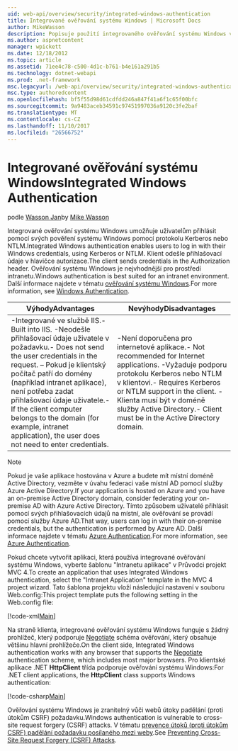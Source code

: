 ```yaml
---
uid: web-api/overview/security/integrated-windows-authentication
title: Integrované ověřování systému Windows | Microsoft Docs
author: MikeWasson
description: Popisuje použití integrovaného ověřování systému Windows v rozhraní ASP.NET Web API.
ms.author: aspnetcontent
manager: wpickett
ms.date: 12/18/2012
ms.topic: article
ms.assetid: 71ee4c78-c500-4d1c-b761-b4e161a291b5
ms.technology: dotnet-webapi
ms.prod: .net-framework
msc.legacyurl: /web-api/overview/security/integrated-windows-authentication
msc.type: authoredcontent
ms.openlocfilehash: bf5f55d98d61cdfdd246a847f41a6f1c65f00bfc
ms.sourcegitcommit: 9a9483aceb34591c97451997036a9120c3fe2baf
ms.translationtype: MT
ms.contentlocale: cs-CZ
ms.lasthandoff: 11/10/2017
ms.locfileid: "26566752"
---
```

<a name="integrated-windows-authentication"></a><span data-ttu-id="6ac87-103">Integrované ověřování systému Windows</span><span class="sxs-lookup"><span data-stu-id="6ac87-103">Integrated Windows Authentication</span></span>
====================
<span data-ttu-id="6ac87-104">podle [Wasson Jan](https://github.com/MikeWasson)</span><span class="sxs-lookup"><span data-stu-id="6ac87-104">by [Mike Wasson](https://github.com/MikeWasson)</span></span>

<span data-ttu-id="6ac87-105">Integrované ověřování systému Windows umožňuje uživatelům přihlásit pomocí svých pověření systému Windows pomocí protokolu Kerberos nebo NTLM.</span><span class="sxs-lookup"><span data-stu-id="6ac87-105">Integrated Windows authentication enables users to log in with their Windows credentials, using Kerberos or NTLM.</span></span> <span data-ttu-id="6ac87-106">Klient odešle přihlašovací údaje v hlavičce autorizace.</span><span class="sxs-lookup"><span data-stu-id="6ac87-106">The client sends credentials in the Authorization header.</span></span> <span data-ttu-id="6ac87-107">Ověřování systému Windows je nejvhodnější pro prostředí intranetu.</span><span class="sxs-lookup"><span data-stu-id="6ac87-107">Windows authentication is best suited for an intranet environment.</span></span> <span data-ttu-id="6ac87-108">Další informace najdete v tématu [ověřování systému Windows](https://www.iis.net/configreference/system.webserver/security/authentication/windowsauthentication).</span><span class="sxs-lookup"><span data-stu-id="6ac87-108">For more information, see [Windows Authentication](https://www.iis.net/configreference/system.webserver/security/authentication/windowsauthentication).</span></span>

| <span data-ttu-id="6ac87-109">Výhody</span><span class="sxs-lookup"><span data-stu-id="6ac87-109">Advantages</span></span> | <span data-ttu-id="6ac87-110">Nevýhody</span><span class="sxs-lookup"><span data-stu-id="6ac87-110">Disadvantages</span></span> |
| --- | --- |
| <span data-ttu-id="6ac87-111">-Integrované ve službě IIS.</span><span class="sxs-lookup"><span data-stu-id="6ac87-111">- Built into IIS.</span></span> <span data-ttu-id="6ac87-112">-Neodešle přihlašovací údaje uživatele v požadavku.</span><span class="sxs-lookup"><span data-stu-id="6ac87-112">- Does not send the user credentials in the request.</span></span> <span data-ttu-id="6ac87-113">– Pokud je klientský počítač patří do domény (například intranet aplikace), není potřeba zadat přihlašovací údaje uživatele.</span><span class="sxs-lookup"><span data-stu-id="6ac87-113">- If the client computer belongs to the domain (for example, intranet application), the user does not need to enter credentials.</span></span> | <span data-ttu-id="6ac87-114">-Není doporučena pro internetové aplikace.</span><span class="sxs-lookup"><span data-stu-id="6ac87-114">- Not recommended for Internet applications.</span></span> <span data-ttu-id="6ac87-115">-Vyžaduje podporu protokolu Kerberos nebo NTLM v klientovi.</span><span class="sxs-lookup"><span data-stu-id="6ac87-115">- Requires Kerberos or NTLM support in the client.</span></span> <span data-ttu-id="6ac87-116">-Klienta musí být v doméně služby Active Directory.</span><span class="sxs-lookup"><span data-stu-id="6ac87-116">- Client must be in the Active Directory domain.</span></span> |

> [!NOTE]
> <span data-ttu-id="6ac87-117">Pokud je vaše aplikace hostována v Azure a budete mít místní doméně Active Directory, vezměte v úvahu federaci vaše místní AD pomocí služby Azure Active Directory.</span><span class="sxs-lookup"><span data-stu-id="6ac87-117">If your application is hosted on Azure and you have an on-premise Active Directory domain, consider federating your on-premise AD with Azure Active Directory.</span></span> <span data-ttu-id="6ac87-118">Tímto způsobem uživatelé přihlásit pomocí svých přihlašovacích údajů na místní, ale ověřování se provádí pomocí služby Azure AD.</span><span class="sxs-lookup"><span data-stu-id="6ac87-118">That way, users can log in with their on-premise credentials, but the authentication is performed by Azure AD.</span></span> <span data-ttu-id="6ac87-119">Další informace najdete v tématu [Azure Authentication](../../../visual-studio/overview/2012/windows-azure-authentication.md).</span><span class="sxs-lookup"><span data-stu-id="6ac87-119">For more information, see [Azure Authentication](../../../visual-studio/overview/2012/windows-azure-authentication.md).</span></span>


<span data-ttu-id="6ac87-120">Pokud chcete vytvořit aplikaci, která používá integrované ověřování systému Windows, vyberte šablonu "Intranetu aplikace" v Průvodci projekt MVC 4.</span><span class="sxs-lookup"><span data-stu-id="6ac87-120">To create an application that uses Integrated Windows authentication, select the "Intranet Application" template in the MVC 4 project wizard.</span></span> <span data-ttu-id="6ac87-121">Tato šablona projektu vloží následující nastavení v souboru Web.config:</span><span class="sxs-lookup"><span data-stu-id="6ac87-121">This project template puts the following setting in the Web.config file:</span></span>

[!code-xml[Main](integrated-windows-authentication/samples/sample1.xml)]

<span data-ttu-id="6ac87-122">Na straně klienta, integrované ověřování systému Windows funguje s žádný prohlížeč, který podporuje [Negotiate](http://www.ietf.org/rfc/rfc4559.txt) schéma ověřování, který obsahuje většinu hlavní prohlížeče.</span><span class="sxs-lookup"><span data-stu-id="6ac87-122">On the client side, Integrated Windows authentication works with any browser that supports the [Negotiate](http://www.ietf.org/rfc/rfc4559.txt) authentication scheme, which includes most major browsers.</span></span> <span data-ttu-id="6ac87-123">Pro klientské aplikace .NET **HttpClient** třída podporuje ověřování systému Windows:</span><span class="sxs-lookup"><span data-stu-id="6ac87-123">For .NET client applications, the **HttpClient** class supports Windows authentication:</span></span>

[!code-csharp[Main](integrated-windows-authentication/samples/sample2.cs)]

<span data-ttu-id="6ac87-124">Ověřování systému Windows je zranitelný vůči webů útoky padělání (proti útokům CSRF) požadavku.</span><span class="sxs-lookup"><span data-stu-id="6ac87-124">Windows authentication is vulnerable to cross-site request forgery (CSRF) attacks.</span></span> <span data-ttu-id="6ac87-125">V tématu [prevence útoků (proti útokům CSRF) padělání požadavku posílaného mezi weby](preventing-cross-site-request-forgery-csrf-attacks.md).</span><span class="sxs-lookup"><span data-stu-id="6ac87-125">See [Preventing Cross-Site Request Forgery (CSRF) Attacks](preventing-cross-site-request-forgery-csrf-attacks.md).</span></span>
